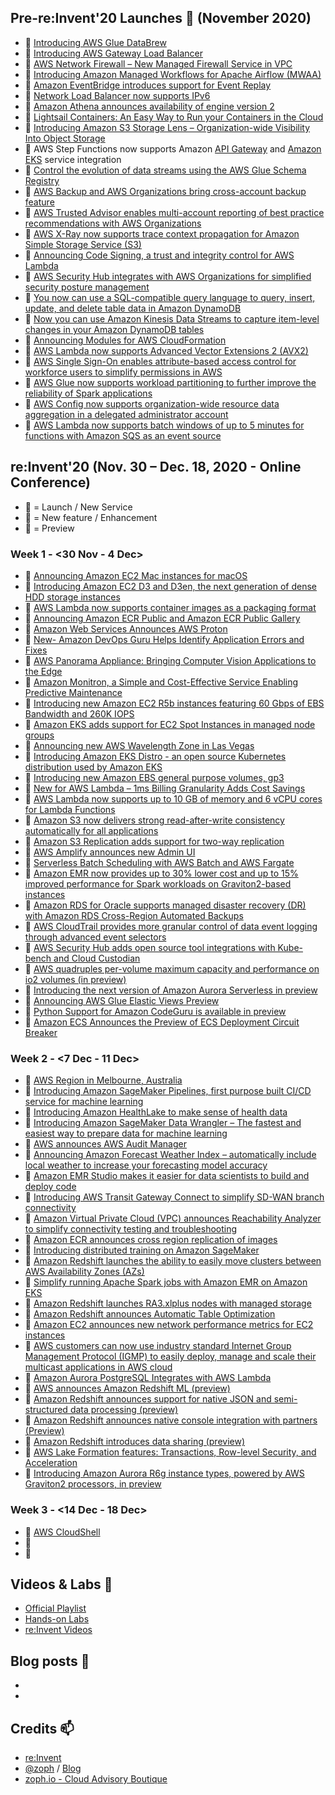 ## Pre-re:Invent'20 Launches 🚀 (November 2020)

- 🚀 [Introducing AWS Glue DataBrew](https://aws.amazon.com/blogs/aws/announcing-aws-glue-databrew-a-visual-data-preparation-tool-that-helps-you-clean-and-normalize-data-faster/)
- 🚀 [Introducing AWS Gateway Load Balancer](https://aws.amazon.com/about-aws/whats-new/2020/11/introducing-aws-gateway-load-balancer/)
- 🚀 [AWS Network Firewall – New Managed Firewall Service in VPC](https://aws.amazon.com/blogs/aws/aws-network-firewall-new-managed-firewall-service-in-vpc/?utm_source=feedburner&utm_medium=feed&utm_campaign=Feed%3A+AmazonWebServicesBlog+%28Amazon+Web+Services+Blog%29)
- 🚀 [Introducing Amazon Managed Workflows for Apache Airflow (MWAA)](https://aws.amazon.com/about-aws/whats-new/2020/11/introducing-amazon-managed-workflows-for-apache-airflow-mwaa/)
- 🍫 [Amazon EventBridge introduces support for Event Replay](https://aws.amazon.com/about-aws/whats-new/2020/11/amazon-eventbridge-introduces-support-for-event-replay/)
- 🍫 [Network Load Balancer now supports IPv6](https://aws.amazon.com/about-aws/whats-new/2020/11/network-load-balancer-supports-ipv6/)
- 🍫 [Amazon Athena announces availability of engine version 2](https://aws.amazon.com/about-aws/whats-new/2020/11/amazon-athena-announces-availability-of-engine-version-2/)
- 🍫 [Lightsail Containers: An Easy Way to Run your Containers in the Cloud](https://aws.amazon.com/blogs/aws/lightsail-containers-an-easy-way-to-run-your-containers-in-the-cloud/?utm_source=feedburner&utm_medium=feed&utm_campaign=Feed%3A+AmazonWebServicesBlog+%28Amazon+Web+Services+Blog%29)
- 🍫 [Introducing Amazon S3 Storage Lens – Organization-wide Visibility Into Object Storage](https://aws.amazon.com/blogs/aws/s3-storage-lens/)
- 🍫 AWS Step Functions now supports Amazon [API Gateway](https://aws.amazon.com/about-aws/whats-new/2020/11/aws-step-functions-supports-amazon-api-gateway-service-integration/) and  [Amazon EKS](https://aws.amazon.com/about-aws/whats-new/2020/11/aws-step-functions-now-supports-amazon-eks-service-integration/) service integration
- 🍫 [Control the evolution of data streams using the AWS Glue Schema Registry](https://aws.amazon.com/about-aws/whats-new/2020/11/control-evolution-data-streams-using-aws-glue-schema-registry/)
- 🍫 [AWS Backup and AWS Organizations bring cross-account backup feature](https://aws.amazon.com/about-aws/whats-new/2020/11/aws-backup-enables-aws-organizations-bring-cross-account-backup-feature/)
- 🍫 [AWS Trusted Advisor enables multi-account reporting of best practice recommendations with AWS Organizations](https://aws.amazon.com/about-aws/whats-new/2020/11/aws-trusted-advisor-enables-multi-account-reporting-of-best-practice-recommendations-with-aws-organizations/)
- 🍫 [AWS X-Ray now supports trace context propagation for Amazon Simple Storage Service (S3)](https://aws.amazon.com/about-aws/whats-new/2020/11/aws-x-ray-supports-trace-context-propagation-amazon-simple-storage-service-s3/)
- 🍫 [Announcing Code Signing, a trust and integrity control for AWS Lambda](https://aws.amazon.com/about-aws/whats-new/2020/11/announcing-code-signing-a-trust-and-integrity-control-for-aws-lambda/)
- 🍫 [AWS Security Hub integrates with AWS Organizations for simplified security posture management](https://aws.amazon.com/about-aws/whats-new/2020/11/aws-security-hub-integrates-with-aws-organizations-for-simplified-security-posture-management/)
- 🍫 [You now can use a SQL-compatible query language to query, insert, update, and delete table data in Amazon DynamoDB](https://aws.amazon.com/about-aws/whats-new/2020/11/you-now-can-use-a-sql-compatible-query-language-to-query-insert-update-and-delete-table-data-in-amazon-dynamodb/)
- 🍫 [Now you can use Amazon Kinesis Data Streams to capture item-level changes in your Amazon DynamoDB tables](https://aws.amazon.com/pt/about-aws/whats-new/2020/11/now-you-can-use-amazon-kinesis-data-streams-to-capture-item-level-changes-in-your-amazon-dynamodb-table/)
- 🍫 [Announcing Modules for AWS CloudFormation](https://aws.amazon.com/about-aws/whats-new/2020/11/announcing-modules-for-aws-cloudformation/)
- 🍫 [AWS Lambda now supports Advanced Vector Extensions 2 (AVX2)](https://aws.amazon.com/about-aws/whats-new/2020/11/aws-lambda-supports-advance-vector-extensions-2/)
- 🍫 [AWS Single Sign-On enables attribute-based access control for workforce users to simplify permissions in AWS](https://aws.amazon.com/about-aws/whats-new/2020/11/aws-single-sign-on-enables-attribute-based-access-control-simplify-permissions/)
- 🍫 [AWS Glue now supports workload partitioning to further improve the reliability of Spark applications](https://aws.amazon.com/about-aws/whats-new/2020/11/aws-glue-now-supports-workload-partitioning-to-further-improve-the-reliability-of-spark-applications/)
- 🍫 [AWS Config now supports organization-wide resource data aggregation in a delegated administrator account](https://aws.amazon.com/about-aws/whats-new/2020/11/aws-config-supports-organization-wide-resource-data-aggregation-delegated-administrator-account/)
- 🍫 [AWS Lambda now supports batch windows of up to 5 minutes for functions with Amazon SQS as an event source](https://aws.amazon.com/about-aws/whats-new/2020/11/aws-lambda-now-supports-batch-windows-of-up-to-5-minutes-for-functions/)


## re:Invent'20 (Nov. 30 – Dec. 18, 2020 - Online Conference)

- 🚀 = Launch / New Service
- 🍫 = New feature / Enhancement
- 🌊 = Preview

### Week 1 - <30 Nov - 4 Dec>

- 🚀 [Announcing Amazon EC2 Mac instances for macOS](https://aws.amazon.com/about-aws/whats-new/2020/11/announcing-amazon-ec2-mac-instances-for-macos/)
- 🚀 [Introducing Amazon EC2 D3 and D3en, the next generation of dense HDD storage instances](https://aws.amazon.com/about-aws/whats-new/2020/12/introducing-amazon-ec2-d3-and-d3en-the-next-generation-of-dense-hdd-storage-instances/)
- 🚀 [AWS Lambda now supports container images as a packaging format](https://aws.amazon.com/about-aws/whats-new/2020/12/aws-lambda-now-supports-container-images-as-a-packaging-format/)
- 🚀 [Announcing Amazon ECR Public and Amazon ECR Public Gallery](https://aws.amazon.com/about-aws/whats-new/2020/12/announcing-amazon-ecr-public-and-amazon-ecr-public-gallery/)
- 🚀 [Amazon Web Services Announces AWS Proton](https://aws.amazon.com/about-aws/whats-new/2020/12/amazon-web-services-announces-aws-proton/)
- 🚀 [New- Amazon DevOps Guru Helps Identify Application Errors and Fixes](https://aws.amazon.com/blogs/aws/amazon-devops-guru-machine-learning-powered-service-identifies-application-errors-and-fixes/)
- 🚀 [AWS Panorama Appliance: Bringing Computer Vision Applications to the Edge](https://aws.amazon.com/blogs/aws/using-computer-vision-applications-at-the-edge/)
- 🚀 [Amazon Monitron, a Simple and Cost-Effective Service Enabling Predictive Maintenance](https://aws.amazon.com/blogs/aws/amazon-monitron-a-simple-cost-effective-service-enabling-predictive-maintenance/)
- 🍫 [Introducing new Amazon EC2 R5b instances featuring 60 Gbps of EBS Bandwidth and 260K IOPS](https://aws.amazon.com/about-aws/whats-new/2020/12/introducing-new-amazon-ec2-r5b-instances-featuring-60-gbps-of-ebs-bandwidth-and-260K-iops/)
- 🍫 [Amazon EKS adds support for EC2 Spot Instances in managed node groups](https://aws.amazon.com/about-aws/whats-new/2020/12/amazon-eks-support-ec2-spot-instances-managed-node-groups/)
- 🍫 [Announcing new AWS Wavelength Zone in Las Vegas](https://aws.amazon.com/about-aws/whats-new/2020/12/announcing-new-aws-wavelength-zone-las-vegas/)
- 🍫 [Introducing Amazon EKS Distro - an open source Kubernetes distribution used by Amazon EKS](https://aws.amazon.com/about-aws/whats-new/2020/12/introducing-amazon-eks-distro/)
- 🍫 [Introducing new Amazon EBS general purpose volumes, gp3](https://aws.amazon.com/about-aws/whats-new/2020/12/introducing-new-amazon-ebs-general-purpose-volumes-gp3/)
- 🍫 [New for AWS Lambda – 1ms Billing Granularity Adds Cost Savings](https://aws.amazon.com/blogs/aws/new-for-aws-lambda-1ms-billing-granularity-adds-cost-savings/)
- 🍫 [AWS Lambda now supports up to 10 GB of memory and 6 vCPU cores for Lambda Functions](https://aws.amazon.com/about-aws/whats-new/2020/12/aws-lambda-supports-10gb-memory-6-vcpu-cores-lambda-functions/)
- 🍫 [Amazon S3 now delivers strong read-after-write consistency automatically for all applications](https://aws.amazon.com/about-aws/whats-new/2020/12/amazon-s3-now-delivers-strong-read-after-write-consistency-automatically-for-all-applications/)
- 🍫 [Amazon S3 Replication adds support for two-way replication](https://aws.amazon.com/about-aws/whats-new/2020/12/amazon-s3-replication-adds-support-two-way-replication/)
- 🍫 [AWS Amplify announces new Admin UI](https://aws.amazon.com/about-aws/whats-new/2020/12/aws-amplify-announces-new-admin-ui/)
- 🍫 [Serverless Batch Scheduling with AWS Batch and AWS Fargate](https://aws.amazon.com/about-aws/whats-new/2020/12/severless-batch-scheduling-with-aws-batch-and-aws-fargate/)
- 🍫 [Amazon EMR now provides up to 30% lower cost and up to 15% improved performance for Spark workloads on Graviton2-based instances](https://aws.amazon.com/about-aws/whats-new/2020/12/amazon-emr-now-provides-up-to-30-lower-cost-and-up-to-15-improved-performance/)
- 🍫 [Amazon RDS for Oracle supports managed disaster recovery (DR) with Amazon RDS Cross-Region Automated Backups](https://aws.amazon.com/about-aws/whats-new/2020/12/amazon-rds-for-oracle-supports-managed-dr-with-cross-region-automated-backups/)
- 🍫 [AWS CloudTrail provides more granular control of data event logging through advanced event selectors](https://aws.amazon.com/about-aws/whats-new/2020/11/aws-cloudtrail-provides-more-granular-control-of-data-event-logging/)
- 🍫 [AWS Security Hub adds open source tool integrations with Kube-bench and Cloud Custodian](https://aws.amazon.com/about-aws/whats-new/2020/12/aws-security-hub-adds-open-source-tool-integration-with-kube-bench-and-cloud-custodian/)
- 🌊 [AWS quadruples per-volume maximum capacity and performance on io2 volumes (in preview)](https://aws.amazon.com/about-aws/whats-new/2020/12/aws-quadruples-per-volume-maximum-capacity-and-performance-on-io2-volumes-in-preview/)
- 🌊 [Introducing the next version of Amazon Aurora Serverless in preview](https://aws.amazon.com/about-aws/whats-new/2020/12/introducing-the-next-version-of-amazon-aurora-serverless-in-preview/)
- 🌊 [Announcing AWS Glue Elastic Views Preview](https://aws.amazon.com/about-aws/whats-new/2020/12/announcing-aws-glue-elastic-view-preview/)
- 🌊 [Python Support for Amazon CodeGuru is available in preview](https://aws.amazon.com/about-aws/whats-new/2020/12/python-support-for-amazon-codeguru-is-available-in-preview/)
- 🌊 [Amazon ECS Announces the Preview of ECS Deployment Circuit Breaker](https://aws.amazon.com/about-aws/whats-new/2020/12/amazon-ecs-announces-the-preview-of-ecs-deployment-circuit-breaker/)
### Week 2 - <7 Dec - 11 Dec>

- 🚀 [AWS Region in Melbourne, Australia](https://aws.amazon.com/fr/blogs/aws/in-the-works-aws-region-in-melbourne-australia/)
- 🚀 [Introducing Amazon SageMaker Pipelines, first purpose built CI/CD service for machine learning](https://aws.amazon.com/about-aws/whats-new/2020/12/introducing-amazon-sagemaker-pipelines-first-purpose-built-ci-cd-service-machine-learning/)
- 🚀 [Introducing Amazon HealthLake to make sense of health data](https://aws.amazon.com/about-aws/whats-new/2020/12/introducing-amazon-healthlake-to-make-sense-of-health-data/)
- 🚀 [Introducing Amazon SageMaker Data Wrangler – The fastest and easiest way to prepare data for machine learning](https://aws.amazon.com/about-aws/whats-new/2020/12/introducing-amazon-sagemaker-data-wrangler-the-fastest-and-easiest-way-to-prepare-data-for-machine-learning/)
- 🚀 [AWS announces AWS Audit Manager](https://aws.amazon.com/about-aws/whats-new/2020/12/aws-announces-aws-audit-manager/)
- 🚀 [Announcing Amazon Forecast Weather Index – automatically include local weather to increase your forecasting model accuracy](https://aws.amazon.com/about-aws/whats-new/2020/12/announcing-amazon-forecast-weather-index-include-local-weather-increase-forecasting-model-accuracy/)
- 🚀 [Amazon EMR Studio makes it easier for data scientists to build and deploy code](https://aws.amazon.com/about-aws/whats-new/2020/12/amazon-emr-introduces-amazon-emr-studio-makes-it-easier-for-data-scientists-to-build-and-deploy-code/)
- 🚀 [Introducing AWS Transit Gateway Connect to simplify SD-WAN branch connectivity](https://aws.amazon.com/about-aws/whats-new/2020/12/introducing-aws-transit-gateway-connect-to-simplify-sd-wan-branch-connectivity/)
- 🚀 [Amazon Virtual Private Cloud (VPC) announces Reachability Analyzer to simplify connectivity testing and troubleshooting](https://aws.amazon.com/about-aws/whats-new/2020/12/amazon-vpc-announces-reachability-analyzer-to-simplify-connectivity-testing-and-troubleshooting/)
- 🍫 [Amazon ECR announces cross region replication of images](https://aws.amazon.com/about-aws/whats-new/2020/12/amazon-ecr-announces-cross-region-replication-of-images/)
- 🍫 [Introducing distributed training on Amazon SageMaker](https://aws.amazon.com/about-aws/whats-new/2020/12/introducing-distributed-training-on-amazon-sagemaker/)
- 🍫 [Amazon Redshift launches the ability to easily move clusters between AWS Availability Zones (AZs)](https://aws.amazon.com/about-aws/whats-new/2020/12/amazon-redshift-launches-ability-easily-move-clusters-between-aws-availability-zones/)
- 🍫 [Simplify running Apache Spark jobs with Amazon EMR on Amazon EKS](https://aws.amazon.com/about-aws/whats-new/2020/12/simplify-running-apache-spark-jobs-amazon-emr-amazon-eks/)
- 🍫 [Amazon Redshift launches RA3.xlplus nodes with managed storage](https://aws.amazon.com/about-aws/whats-new/2020/12/amazon-redshift-launches-ra3-xlplus-nodes-managed-storage/)
- 🍫 [Amazon Redshift announces Automatic Table Optimization](https://aws.amazon.com/about-aws/whats-new/2020/12/amazon-redshift-announces-automatic-table-optimization/)
- 🍫 [Amazon EC2 announces new network performance metrics for EC2 instances](https://aws.amazon.com/about-aws/whats-new/2020/12/amazon-ec2-announces-new-network-performance-metrics-for-ec2-instances/)
- 🍫 [AWS customers can now use industry standard Internet Group Management Protocol (IGMP) to easily deploy, manage and scale their multicast applications in AWS cloud](https://aws.amazon.com/about-aws/whats-new/2020/12/aws-customers-use-industry-standard-internet-group-management-protocol/)
- 🍫 [Amazon Aurora PostgreSQL Integrates with AWS Lambda](https://aws.amazon.com/about-aws/whats-new/2020/12/amazon-aurora-postgresql-integrates-with-aws-lambda/)
- 🌊 [AWS announces Amazon Redshift ML (preview)](https://aws.amazon.com/about-aws/whats-new/2020/12/aws-announces-amazon-redshift-ml-preview/)
- 🌊 [Amazon Redshift announces support for native JSON and semi-structured data processing (preview)](https://aws.amazon.com/about-aws/whats-new/2020/12/amazon-redshift-announces-support-native-json-semi-structured-data-processing/)
- 🌊 [Amazon Redshift announces native console integration with partners (Preview)](https://aws.amazon.com/about-aws/whats-new/2020/12/amazon-redshift-announces-native-console-integration-with-partners-preview/)
- 🌊 [Amazon Redshift introduces data sharing (preview)](https://aws.amazon.com/about-aws/whats-new/2020/12/amazon-redshift-introduces-data-sharing-preview/)
- 🌊 [AWS Lake Formation features: Transactions, Row-level Security, and Acceleration](https://aws.amazon.com/about-aws/whats-new/2020/12/announcing-preview-aws-lake-formation-features/)
- 🌊 [Introducing Amazon Aurora R6g instance types, powered by AWS Graviton2 processors, in preview](https://aws.amazon.com/about-aws/whats-new/2020/12/introducing-amazon-aurora-r6g-instance-types-powered-by-aws-graviton-2-processors-in-preview/)

### Week 3 - <14 Dec - 18 Dec>

- 🚀 [AWS CloudShell](https://aws.amazon.com/fr/about-aws/whats-new/2020/12/introducing-aws-cloudshell/)
- 🍫 []()
- 🌊 []()

## Videos & Labs 🍿

* [Official Playlist]()
* [Hands-on Labs](https://pages.awscloud.com/re-invent-hands-on-labs-registration_2020.html)
* [re:Invent Videos](https://awsstash.com/)

## Blog posts 📰

* 
* 


## Credits 📫

* [re:Invent](https://reinvent.awsevents.com/)
* [@zoph](https://twitter.com/zoph) / [Blog](https://zoph.me/)
* [zoph.io - Cloud Advisory Boutique](https://zoph.io)
